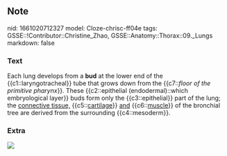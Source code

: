 ## Note
nid: 1661020712327
model: Cloze-chrisc-ff04e
tags: GSSE::!Contributor::Christine_Zhao, GSSE::Anatomy::Thorax::09._Lungs
markdown: false

### Text
<div>
  <div>
    <div>
      Each lung develops from a <b>bud</b> at the lower end of the
      {{c1::laryngotracheal}} tube that grows down from the
      {{c7::<i>floor of the primitive pharynx</i>}}. These
      {{c2::epithelial (endodermal)::which embryological layer}}
      buds form only the {{c3::epithelial}} part of the lung; the
      <u>connective tissue,</u> {{c5::<u>cartilage</u>}} <u>and</u>
      {{c6::<u>muscle</u>}} of the bronchial tree are derived from
      the surrounding {{c4::mesoderm}}.
    </div>
  </div>
</div>

### Extra
<img src="2328_Development_of_Lower_Respiratory_SystemN.jpg">
